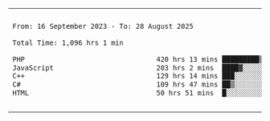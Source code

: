 

<table border="0">
 <tr>
  <td>
  
 
 <!--START_SECTION:waka-->

```txt
From: 16 September 2023 - To: 28 August 2025

Total Time: 1,096 hrs 1 min

PHP                                420 hrs 13 mins █████████▒░░░░░░░░░░░░░░░   37.92 %
JavaScript                         203 hrs 2 mins  ████▓░░░░░░░░░░░░░░░░░░░░   18.32 %
C++                                129 hrs 14 mins ███░░░░░░░░░░░░░░░░░░░░░░   11.66 %
C#                                 109 hrs 47 mins ██▒░░░░░░░░░░░░░░░░░░░░░░   09.91 %
HTML                               50 hrs 51 mins  █░░░░░░░░░░░░░░░░░░░░░░░░   04.59 %
```

<!--END_SECTION:waka-->
  </td>
    <td>
   <div align="start">
        <a href="https://open.spotify.com/user/dxso20he52f5d4ti73duavf95">
        <img width="200px" src="https://spotify-github-profile.kittinanx.com/api/view.svg?uid=dxso20he52f5d4ti73duavf95&cover_image=true&theme=default&show_offline=false&background_color=121212&interchange=false" alt="Spotify Now Playing">
    </a>
</div> 

  </td>
 </tr>

</table>

